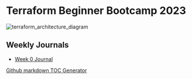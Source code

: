 # Terraform Beginner Bootcamp 2023


![terraform_architecture_diagram](https://github.com/PinnerSinner/terraform-beginner-bootcamp-2023/assets/108472081/3cf0e4b5-b116-4ceb-9e2b-b8d6411defa7)

## Weekly Journals
- [Week 0 Journal](journal/week0.md)

[Github markdown TOC Generator](https://ecotrust-canada.github.io/markdown-toc/)
